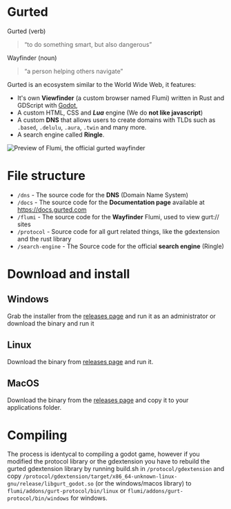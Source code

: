 # Gurted

Gurted (verb)
> “to do something smart, but also dangerous”

Wayfinder (noun)
> “a person helping others navigate”

Gurted is an ecosystem similar to the World Wide Web, it features:
- It's own **Viewfinder** (a custom browser named Flumi) written in Rust and GDScript with [Godot](https://godotengine.org/),
- A custom HTML, CSS and ***Lua*** engine (We do **not like javascript**)
- A custom **DNS** that allows users to create domains with TLDs such as `.based`, `.delulu`, `.aura`, `.twin` and many more.
- A search engine called **Ringle**.

![Preview of Flumi, the official gurted wayfinder](https://raw.githubusercontent.com/outpoot/gurted/refs/heads/main/images/flumi.png?token=GHSAT0AAAAAADIOOUTXJNIN6EFPUEPJVQCK2F6XLTA)

# File structure
- `/dns` - The source code for the **DNS** (Domain Name System)
- `/docs` - The source code for the **Documentation page** available at https://docs.gurted.com
- `/flumi` - The source code for the **Wayfinder** Flumi, used to view gurt:// sites
- `/protocol` - Source code for all gurt related things, like the gdextension and the rust library
- `/search-engine` - The Source code for the official **search engine** (Ringle)

# Download and install

## Windows 
Grab the installer from the [releases page](https://github.com/outpoot/gurted/releases) and run it as an administrator or download the binary and run it

## Linux
Download the binary from [releases page](https://github.com/outpoot/gurted/releases) and run it.

## MacOS
Download the binary from the [releases page](https://github.com/outpoot/gurted/releases) and copy it to your applications folder.

# Compiling
The process is identycal to compiling a godot game, however if you modified the protocol library or the gdextension you have to rebuild the gurted gdextension library by running build.sh in `/protocol/gdextension` and copy `/protocol/gdextension/target/x86_64-unknown-linux-gnu/release/libgurt_godot.so` (or the windows/macos library) to `flumi/addons/gurt-protocol/bin/linux` or `flumi/addons/gurt-protocol/bin/windows` for windows.
